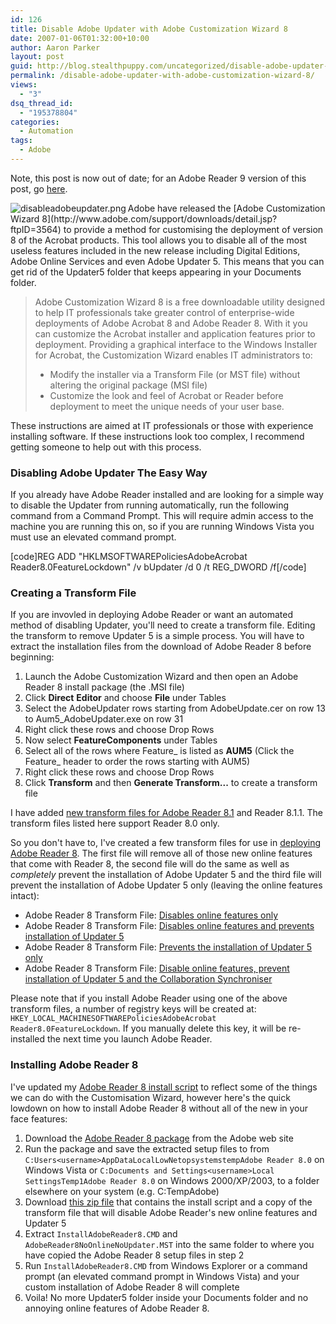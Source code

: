 ```yaml
---
id: 126
title: Disable Adobe Updater with Adobe Customization Wizard 8
date: 2007-01-06T01:32:00+10:00
author: Aaron Parker
layout: post
guid: http://blog.stealthpuppy.com/uncategorized/disable-adobe-updater-with-adobe-customization-wizard-8
permalink: /disable-adobe-updater-with-adobe-customization-wizard-8/
views:
  - "3"
dsq_thread_id:
  - "195378804"
categories:
  - Automation
tags:
  - Adobe
---
```

<p class="alert">
  Note, this post is now out of date; for an Adobe Reader 9 version of this post, go <a href="https://stealthpuppy.com/deployment/deploying-adobe-reader-9-for-windows">here</a>.
</p>

<img align="left" src="https://stealthpuppy.com/media/2008/02/disableadobeupdater.png" alt="disableadobeupdater.png" />  
Adobe have released the [Adobe Customization Wizard 8](http://www.adobe.com/support/downloads/detail.jsp?ftpID=3564) to provide a method for customising the deployment of version 8 of the Acrobat products. This tool allows you to disable all of the most useless features included in the new release including Digital Editions, Adobe Online Services and even Adobe Updater 5. This means that you can get rid of the Updater5 folder that keeps appearing in your Documents folder.

> Adobe Customization Wizard 8 is a free downloadable utility designed to help IT professionals take greater control of enterprise-wide deployments of Adobe Acrobat 8 and Adobe Reader 8. With it you can customize the Acrobat installer and application features prior to deployment. Providing a graphical interface to the Windows Installer for Acrobat, the Customization Wizard enables IT administrators to:
> 
>   * Modify the installer via a Transform File (or MST file) without altering the original package (MSI file)
>   * Customize the look and feel of Acrobat or Reader before deployment to meet the unique needs of your user base.

<p class="important">
  These instructions are aimed at IT professionals or those with experience installing software. If these instructions look too complex, I recommend getting someone to help out with this process.
</p>

### Disabling Adobe Updater The Easy Way

If you already have Adobe Reader installed and are looking for a simple way to disable the Updater from running automatically, run the following command from a Command Prompt. This will require admin access to the machine you are running this on, so if you are running Windows Vista you must use an elevated command prompt.

[code]REG ADD "HKLMSOFTWAREPoliciesAdobeAcrobat Reader8.0FeatureLockdown" /v bUpdater /d 0 /t REG_DWORD /f[/code]

### Creating a Transform File

If you are invovled in deploying Adobe Reader or want an automated method of disabling Updater, you'll need to create a transform file. Editing the transform to remove Updater 5 is a simple process. You will have to extract the installation files from the download of Adobe Reader 8 before beginning:

  1. Launch the Adobe Customization Wizard and then open an Adobe Reader 8 install package (the .MSI file)
  2. Click **Direct** **Editor** and choose **File** under Tables
  3. Select the AdobeUpdater rows starting from AdobeUpdate.cer on row 13 to Aum5_AdobeUpdater.exe on row 31
  4. Right click these rows and choose Drop Rows
  5. Now select **FeatureComponents** under Tables
  6. Select all of the rows where Feature_ is listed as **AUM5** (Click the Feature_ header to order the rows starting with AUM5)
  7. Right click these rows and choose Drop Rows
  8. Click **Transform** and then **Generate Transform...** to create a transform file

<p class="important">
  I have added <a href="https://stealthpuppy.com/deployment/deploying-adobe-reader-81">new transform files for Adobe Reader 8.1</a> and Reader 8.1.1. The transform files listed here support Reader 8.0 only.
</p>

So you don't have to, I've created a few transform files for use in [deploying Adobe Reader 8](http://www.stealthpuppy.com/blogs/travelling/archive/2006/12/07/deploying-adobe-reader-8.aspx). The first file will remove all of those new online features that come with Reader 8, the second file will do the same as well as _completely_ prevent the installation of Adobe Updater 5 and the third file will prevent the installation of Adobe Updater 5 only (leaving the online features intact):

  * Adobe Reader 8 Transform File: [Disables online features only]({{site.baseurl}}/media/2007/01/AdobeReader8NoOnlineOnly.mst)
  * Adobe Reader 8 Transform File: [Disables online features and prevents installation of Updater 5]({{site.baseurl}}/media/2007/01/AdobeReader8NoOnlineNoUpdater.mst)
  * Adobe Reader 8 Transform File: [Prevents the installation of Updater 5 only]({{site.baseurl}}/media/2007/01/AdobeReader8NoUpdaterOnly.mst)
  * Adobe Reader 8 Transform File: [Disable online features, prevent installation of Updater 5 and the Collaboration Synchroniser]({{site.baseurl}}/media/2007/01/AdobeReader8NoOnlineNoUpdaterNoCollabSync.mst)

Please note that if you install Adobe Reader using one of the above transform files, a number of registry keys will be created at: `HKEY_LOCAL_MACHINESOFTWAREPoliciesAdobeAcrobat Reader8.0FeatureLockdown`. If you manually delete this key, it will be re-installed the next time you launch Adobe Reader.

### Installing Adobe Reader 8

I've updated my [Adobe Reader 8 install script](http://www.stealthpuppy.com/blogs/travelling/pages/adobe-reader-8-0.aspx) to reflect some of the things we can do with the Customisation Wizard, however here's the quick lowdown on how to install Adobe Reader 8 without all of the new in your face features:

  1. Download the [Adobe Reader 8 package](http://ardownload.adobe.com/pub/adobe/reader/win/8.x/8.0/enu/AdbeRdr80_en_US.exe) from the Adobe web site
  2. Run the package and save the extracted setup files to from `C:Users<username>AppDataLocalLowNetopsystemstempAdobe Reader 8.0` on Windows Vista or `C:Documents and Settings<username>Local SettingsTemp1Adobe Reader 8.0` on Windows 2000/XP/2003, to a folder elsewhere on your system (e.g. C:TempAdobe)
  3. Download [this zip file]({{site.baseurl}}/media/2007/01/AdobeReader8Install.zip) that contains the install script and a copy of the transform file that will disable Adobe Reader's new online features and Updater 5
  4. Extract `InstallAdobeReader8.CMD` and `AdobeReader8NoOnlineNoUpdater.MST` into the same folder to where you have copied the Adobe Reader 8 setup files in step 2
  5. Run `InstallAdobeReader8.CMD` from Windows Explorer or a command prompt (an elevated command prompt in Windows Vista) and your custom installation of Adobe Reader 8 will complete
  6. Voila! No more Updater5 folder inside your Documents folder and no annoying online features of Adobe Reader 8.